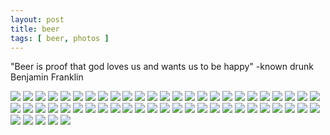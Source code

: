 ```yaml
---
layout: post
title: beer
tags: [ beer, photos ]
---
```


"Beer is proof that god loves us and wants us to be happy"
   -known drunk Benjamin Franklin

<div class="fotorama" data-allowfullscreen="true">
    <!--https://photos.app.goo.gl/P5DCCGFGKvpJdKMk7-->
    <img src="https://images.northbriton.net/cdn-cgi/image/width=800/https://images.northbriton.net/AP1GczMfRS9a6pdTpZeQMtfF6G1y8n3-OivbfRufkeRWeGinjNtShw0GZ2cUdKpTl-TjCchNH-omn0Y904YVEPoEz6mSAhFNVyIbJo7QDGs2ZmFBtkTWqDOo" data-full="https://images.northbriton.net/AP1GczMfRS9a6pdTpZeQMtfF6G1y8n3-OivbfRufkeRWeGinjNtShw0GZ2cUdKpTl-TjCchNH-omn0Y904YVEPoEz6mSAhFNVyIbJo7QDGs2ZmFBtkTWqDOo">
    <img src="https://images.northbriton.net/cdn-cgi/image/width=800/https://images.northbriton.net/AP1GczPhG2ZiNGbHGXJC-_Dfqxkkq7FdFnYCkhR0-mdjeBNYU7STGr4DqmXK004EPutKZfqpI6tqEFmcleq-iU-s4fosbgN797lTo8GV2jDKqW99C-hKXfEt" data-full="https://images.northbriton.net/AP1GczPhG2ZiNGbHGXJC-_Dfqxkkq7FdFnYCkhR0-mdjeBNYU7STGr4DqmXK004EPutKZfqpI6tqEFmcleq-iU-s4fosbgN797lTo8GV2jDKqW99C-hKXfEt">
    <img src="https://images.northbriton.net/cdn-cgi/image/width=800/https://images.northbriton.net/AP1GczP-K5uUFhHSqx6iNymmRb1EIMlslQ0BVOEjJOQmm4teGefZucqj9sQ9ZKWdYirHiCdyl7P71FTN9QAtCt3aGFy2Mls0kUvSbSon9VEpPy1ZgmJgmPlL" data-full="https://images.northbriton.net/AP1GczP-K5uUFhHSqx6iNymmRb1EIMlslQ0BVOEjJOQmm4teGefZucqj9sQ9ZKWdYirHiCdyl7P71FTN9QAtCt3aGFy2Mls0kUvSbSon9VEpPy1ZgmJgmPlL">
    <img src="https://images.northbriton.net/cdn-cgi/image/width=800/https://images.northbriton.net/AP1GczOfO6E0pvyDp5SELeBNSE-bb-HcaFJJOe2txDVSyiraxVjy8tEIg40M1EhJa6zKivuowiuuOjDHHdLK78EYwI5JF1DW0iwQg1lUPUqqo2c-i-p74X_U" data-full="https://images.northbriton.net/AP1GczOfO6E0pvyDp5SELeBNSE-bb-HcaFJJOe2txDVSyiraxVjy8tEIg40M1EhJa6zKivuowiuuOjDHHdLK78EYwI5JF1DW0iwQg1lUPUqqo2c-i-p74X_U">
    <img src="https://images.northbriton.net/cdn-cgi/image/width=800/https://images.northbriton.net/AP1GczNvMXGuUzXvECJDLIHnYDK67szV7KyL0kiLXyhKUIM4M7zc42m-BC4gsa_ZeB6Zx2ubrz2rHg-3hZM1btSKphE1xXDeLbqVyEdpfGD-RXvtv8OzqAMC" data-full="https://images.northbriton.net/AP1GczNvMXGuUzXvECJDLIHnYDK67szV7KyL0kiLXyhKUIM4M7zc42m-BC4gsa_ZeB6Zx2ubrz2rHg-3hZM1btSKphE1xXDeLbqVyEdpfGD-RXvtv8OzqAMC">
    <img src="https://images.northbriton.net/cdn-cgi/image/width=800/https://images.northbriton.net/AP1GczOYZq78UePFpC160acHlQpCjg9-RYnNCl8kOow1qQESjJw9CcoWt5-SiVkE-L3wvEqs8T88AnRbmckESCBvFQJKMYvmR8cErGNLjd5IqKO9hL1AJXpU" data-full="https://images.northbriton.net/AP1GczOYZq78UePFpC160acHlQpCjg9-RYnNCl8kOow1qQESjJw9CcoWt5-SiVkE-L3wvEqs8T88AnRbmckESCBvFQJKMYvmR8cErGNLjd5IqKO9hL1AJXpU">
    <img src="https://images.northbriton.net/cdn-cgi/image/width=800/https://images.northbriton.net/AP1GczNpBk4JUtzT2Ki2KN8XX8FsrE0Oe3H0MAhAz3j2fPTJxjLsr6F9hwOBJsJRyt2NThfuLVD2MZbPjEvRp8YLrjhjse1-ZQVPC2PdC15qFISdJvr_Tvmo" data-full="https://images.northbriton.net/AP1GczNpBk4JUtzT2Ki2KN8XX8FsrE0Oe3H0MAhAz3j2fPTJxjLsr6F9hwOBJsJRyt2NThfuLVD2MZbPjEvRp8YLrjhjse1-ZQVPC2PdC15qFISdJvr_Tvmo">
    <img src="https://images.northbriton.net/cdn-cgi/image/width=800/https://images.northbriton.net/AP1GczN8_OSMk2s0NJYcT138eWY8o6B-CIj-nM8JzypShEAkqZFSeuMB0JzA2FxtZ42NbbAkHykz-Y5tsxmFotp8ttAoSRBJGv-YslfZvo2dt46xuTmkZDTF" data-full="https://images.northbriton.net/AP1GczN8_OSMk2s0NJYcT138eWY8o6B-CIj-nM8JzypShEAkqZFSeuMB0JzA2FxtZ42NbbAkHykz-Y5tsxmFotp8ttAoSRBJGv-YslfZvo2dt46xuTmkZDTF">
    <img src="https://images.northbriton.net/cdn-cgi/image/width=800/https://images.northbriton.net/AP1GczME7XzvXoN-Nx5p447X9qOsWrWxfRBSAvseZE6tue60g3mPMNZQ9tundMUZnHX5s6eg_uaLvqAulhvn7gTa1K7NHFEopoivLEaCIm2dwT1dPFR3r9z8" data-full="https://images.northbriton.net/AP1GczME7XzvXoN-Nx5p447X9qOsWrWxfRBSAvseZE6tue60g3mPMNZQ9tundMUZnHX5s6eg_uaLvqAulhvn7gTa1K7NHFEopoivLEaCIm2dwT1dPFR3r9z8">
    <img src="https://images.northbriton.net/cdn-cgi/image/width=800/https://images.northbriton.net/AP1GczPKrV3IU2bBhGRSRO6vIJuhSQYA4qJSsLkighQOeJhqkDpb2yga8jvOYOewJNC8OxOlVth5ZJIzaIGhW4rJ_pPzD1RB6yXLytea8_J_rVqQ82BoWza3" data-full="https://images.northbriton.net/AP1GczPKrV3IU2bBhGRSRO6vIJuhSQYA4qJSsLkighQOeJhqkDpb2yga8jvOYOewJNC8OxOlVth5ZJIzaIGhW4rJ_pPzD1RB6yXLytea8_J_rVqQ82BoWza3">
    <img src="https://images.northbriton.net/cdn-cgi/image/width=800/https://images.northbriton.net/AP1GczPQyuKPPwo_JgvVGd6ZSH2EjOf2sh5xaKAhNlRvgxe5SfQb9DpXh_dotCJOsELJkqL4sTlhPwv_AiMRybFTTpmYJNeE-M7NZDInISFUmBgg3QhxxqOY" data-full="https://images.northbriton.net/AP1GczPQyuKPPwo_JgvVGd6ZSH2EjOf2sh5xaKAhNlRvgxe5SfQb9DpXh_dotCJOsELJkqL4sTlhPwv_AiMRybFTTpmYJNeE-M7NZDInISFUmBgg3QhxxqOY">
    <img src="https://images.northbriton.net/cdn-cgi/image/width=800/https://images.northbriton.net/AP1GczOcTDiiTHaQIlSYxYQrH5dNggTYQKvoLqAsC0nPm3XTLCjKt524xJRB5o0sW9KzJtDm5_BYCE7jkht_8lr8jIOqxgrZUz4o6EMfZZHxTUcQbqSD1qLl" data-full="https://images.northbriton.net/AP1GczOcTDiiTHaQIlSYxYQrH5dNggTYQKvoLqAsC0nPm3XTLCjKt524xJRB5o0sW9KzJtDm5_BYCE7jkht_8lr8jIOqxgrZUz4o6EMfZZHxTUcQbqSD1qLl">
    <img src="https://images.northbriton.net/cdn-cgi/image/width=800/https://images.northbriton.net/AP1GczNodaNLaVzB7lWKQ7olTy1Ip7-VNGJz7yWMoCSZG7jo6qmPOUOxDZhcZ2ijoKYzp47HFum4QxyfdnvZ1moty27ojzk2LZmZMpsl9ZJsGO8odrk9mN8j" data-full="https://images.northbriton.net/AP1GczNodaNLaVzB7lWKQ7olTy1Ip7-VNGJz7yWMoCSZG7jo6qmPOUOxDZhcZ2ijoKYzp47HFum4QxyfdnvZ1moty27ojzk2LZmZMpsl9ZJsGO8odrk9mN8j">
    <img src="https://images.northbriton.net/cdn-cgi/image/width=800/https://images.northbriton.net/AP1GczOJIrRF7xnzEtPDkPhoyJoj8CC4b2NklgroHAu1MBQv3UINbMpGNopibQioNH68elfM5EkmtibJ_OAShC0RH_WKWHJp0tmLd_Zxw3PssvtBFZRpWxbO" data-full="https://images.northbriton.net/AP1GczOJIrRF7xnzEtPDkPhoyJoj8CC4b2NklgroHAu1MBQv3UINbMpGNopibQioNH68elfM5EkmtibJ_OAShC0RH_WKWHJp0tmLd_Zxw3PssvtBFZRpWxbO">
    <img src="https://images.northbriton.net/cdn-cgi/image/width=800/https://images.northbriton.net/AP1GczOiZNUsr7_q1brMGML6NBbgYlxnM229QZNP-vY67Q2cwJZ_Ht9EBSwh9E1VaVJERsGeJCcS7FOqyc7hs3dHYgNO9raOySr-qMPM2xKetyQTdplWzkTq" data-full="https://images.northbriton.net/AP1GczOiZNUsr7_q1brMGML6NBbgYlxnM229QZNP-vY67Q2cwJZ_Ht9EBSwh9E1VaVJERsGeJCcS7FOqyc7hs3dHYgNO9raOySr-qMPM2xKetyQTdplWzkTq">
    <img src="https://images.northbriton.net/cdn-cgi/image/width=800/https://images.northbriton.net/AP1GczMukz3Xn7yvQBcYJw4GLodYcYEjf6bQ3FdCnywW_qAArtaZhdy1-3OUSQwBTf4Azb5OHhP1E8Of2l6oNdcGlwOoCwXOuNwCXGej6mxFaQkyChTpiKdC" data-full="https://images.northbriton.net/AP1GczMukz3Xn7yvQBcYJw4GLodYcYEjf6bQ3FdCnywW_qAArtaZhdy1-3OUSQwBTf4Azb5OHhP1E8Of2l6oNdcGlwOoCwXOuNwCXGej6mxFaQkyChTpiKdC">
    <img src="https://images.northbriton.net/cdn-cgi/image/width=800/https://images.northbriton.net/AP1GczPAisHYH74yxDsJvcTapBs6jS-Lp_nK8nRRpfh6X3VE8WkwY9getH0pXD1RCw7acSUfRmnMwDETvGGR5iqoynNxOQfjPd6ry270aHv8Viwr0elEISVt" data-full="https://images.northbriton.net/AP1GczPAisHYH74yxDsJvcTapBs6jS-Lp_nK8nRRpfh6X3VE8WkwY9getH0pXD1RCw7acSUfRmnMwDETvGGR5iqoynNxOQfjPd6ry270aHv8Viwr0elEISVt">
    <img src="https://images.northbriton.net/cdn-cgi/image/width=800/https://images.northbriton.net/AP1GczMMXoxjvuQwO1BL61bW322Ju4pgUaIZlKu5QOZQ7XcMxUAMU7z3jNRo42tFvQ1Xl1M_XZ2BhC7ux5BF2ibCop8F_9jZ9ZK9UmI970PTF8drkwoL-vzu" data-full="https://images.northbriton.net/AP1GczMMXoxjvuQwO1BL61bW322Ju4pgUaIZlKu5QOZQ7XcMxUAMU7z3jNRo42tFvQ1Xl1M_XZ2BhC7ux5BF2ibCop8F_9jZ9ZK9UmI970PTF8drkwoL-vzu">
    <img src="https://images.northbriton.net/cdn-cgi/image/width=800/https://images.northbriton.net/AP1GczPTb-jONzTkmN0tuGhh_ZXFM41eN_L_dNQ_unB5UQZ8I5AH5hjApkDsTUW6VKgrREQNJSWzXKJgJNM0hm9h3XtgofJAHgfQF1Q2vAAVgwTGS4v6vWDv" data-full="https://images.northbriton.net/AP1GczPTb-jONzTkmN0tuGhh_ZXFM41eN_L_dNQ_unB5UQZ8I5AH5hjApkDsTUW6VKgrREQNJSWzXKJgJNM0hm9h3XtgofJAHgfQF1Q2vAAVgwTGS4v6vWDv">
    <img src="https://images.northbriton.net/cdn-cgi/image/width=800/https://images.northbriton.net/AP1GczOEOwhIPIKCtSsXCN1_p9dnyEmzR65tPjAdvRyuczlDiRaRtKpz06hIGeSX7wIhnR64iqpDgnntGixLLozucqlDIPiXuACfbEdcjTKsqg-tlDo_sWnJ" data-full="https://images.northbriton.net/AP1GczOEOwhIPIKCtSsXCN1_p9dnyEmzR65tPjAdvRyuczlDiRaRtKpz06hIGeSX7wIhnR64iqpDgnntGixLLozucqlDIPiXuACfbEdcjTKsqg-tlDo_sWnJ">
    <img src="https://images.northbriton.net/cdn-cgi/image/width=800/https://images.northbriton.net/AP1GczPgI-z1I6sTp_Zju9PLCWfDFV-zLIsfmneh3C-yNMZ1k9LvCkU3dbTZ7lQgb9_-lbyTpRDQUGunA4G4xOxEc3OCdMzqVWYJQtH3rpQt4Q9FFQWNJAwM" data-full="https://images.northbriton.net/AP1GczPgI-z1I6sTp_Zju9PLCWfDFV-zLIsfmneh3C-yNMZ1k9LvCkU3dbTZ7lQgb9_-lbyTpRDQUGunA4G4xOxEc3OCdMzqVWYJQtH3rpQt4Q9FFQWNJAwM">
    <img src="https://images.northbriton.net/cdn-cgi/image/width=800/https://images.northbriton.net/AP1GczOPzG0Vh9drklCPuFPdWBOUbUaWj4zOck167gjEnb9LujrKQqWwzfNO5HPucnh1Bnz6iCxuwR3-b2te1ZFM1QzhT_5S-k1rPczkEQCAwQgZgd4RFtSw" data-full="https://images.northbriton.net/AP1GczOPzG0Vh9drklCPuFPdWBOUbUaWj4zOck167gjEnb9LujrKQqWwzfNO5HPucnh1Bnz6iCxuwR3-b2te1ZFM1QzhT_5S-k1rPczkEQCAwQgZgd4RFtSw">
    <img src="https://images.northbriton.net/cdn-cgi/image/width=800/https://images.northbriton.net/AP1GczNId0FEH0QJk_x8pm8rwpShEflPFxuIdbyGBCFoqV2Yfp0RhdaZgFes3wUCpYS9ObKxwbxOc0dXuzFf_UhtxgDNy0wUadOW8HGBHrIcgAwCTVQ0O-EN" data-full="https://images.northbriton.net/AP1GczNId0FEH0QJk_x8pm8rwpShEflPFxuIdbyGBCFoqV2Yfp0RhdaZgFes3wUCpYS9ObKxwbxOc0dXuzFf_UhtxgDNy0wUadOW8HGBHrIcgAwCTVQ0O-EN">
    <img src="https://images.northbriton.net/cdn-cgi/image/width=800/https://images.northbriton.net/AP1GczMBu6sxBzi3dqJkOskT3WutfyEagbwGUQ5oQVg2dax6wlTGdiw6fOS1SsDlwQIPC97_492LNbeQFKLQg6lZrxi_WK7zws3Z6LnaqIeNPgPkQtmYKlIu" data-full="https://images.northbriton.net/AP1GczMBu6sxBzi3dqJkOskT3WutfyEagbwGUQ5oQVg2dax6wlTGdiw6fOS1SsDlwQIPC97_492LNbeQFKLQg6lZrxi_WK7zws3Z6LnaqIeNPgPkQtmYKlIu">
    <img src="https://images.northbriton.net/cdn-cgi/image/width=800/https://images.northbriton.net/AP1GczNaWZYUYKwTQW045-0xUeFxFT1RSua8c41gSKRvE0onyJAryYpuMyA210_tEYeCF3On2xhJ9wkAVrebDbkymvxBNKtzDacC38ioWdTMSUhsYdoYdndu" data-full="https://images.northbriton.net/AP1GczNaWZYUYKwTQW045-0xUeFxFT1RSua8c41gSKRvE0onyJAryYpuMyA210_tEYeCF3On2xhJ9wkAVrebDbkymvxBNKtzDacC38ioWdTMSUhsYdoYdndu">
    <img src="https://images.northbriton.net/cdn-cgi/image/width=800/https://images.northbriton.net/AP1GczPJrBm2IXxoKdHGr-YgG84i_rhP460r9lwGshjweXH8tHVMVuS6tVy9x4JEVFBgV0s3-lBHarY3WKmKn6U15DszcCupw4MwaRTFM-jdMPN2NJmcB1sB" data-full="https://images.northbriton.net/AP1GczPJrBm2IXxoKdHGr-YgG84i_rhP460r9lwGshjweXH8tHVMVuS6tVy9x4JEVFBgV0s3-lBHarY3WKmKn6U15DszcCupw4MwaRTFM-jdMPN2NJmcB1sB">
    <img src="https://images.northbriton.net/cdn-cgi/image/width=800/https://images.northbriton.net/AP1GczOg3rYb8WluvFL7joJgP9oeRRkTGPRPt0rxiroGcvL4z0p1cJXA-GyNUbYk47hnTVxzkj-GDZDpPArgW6afSwOYwjlBy3NGawJszRG4ZKjQx56OhI4B" data-full="https://images.northbriton.net/AP1GczOg3rYb8WluvFL7joJgP9oeRRkTGPRPt0rxiroGcvL4z0p1cJXA-GyNUbYk47hnTVxzkj-GDZDpPArgW6afSwOYwjlBy3NGawJszRG4ZKjQx56OhI4B">
    <img src="https://images.northbriton.net/cdn-cgi/image/width=800/https://images.northbriton.net/AP1GczO-lC3uElR-jBBPtgMK33h4yNeN02aYjFYyYdF5ejW6LfstyyL28jDhTI9Jaclvw0QFOGopJLrlGLdufK6bDC199kz2e9dSkUJEoQhlgPxkARqYZHMV" data-full="https://images.northbriton.net/AP1GczO-lC3uElR-jBBPtgMK33h4yNeN02aYjFYyYdF5ejW6LfstyyL28jDhTI9Jaclvw0QFOGopJLrlGLdufK6bDC199kz2e9dSkUJEoQhlgPxkARqYZHMV">
    <img src="https://images.northbriton.net/cdn-cgi/image/width=800/https://images.northbriton.net/AP1GczNvVhVYfXdgADnTDsvnkyVceSlHwrJsqAF-riW_OU6LQBNgj6ohWTPozNGMK3bdIqAIaHl5Y6yb_L-uHoaM__QfC6i-TVvQ3TClzVnBxLirwCA7YP0r" data-full="https://images.northbriton.net/AP1GczNvVhVYfXdgADnTDsvnkyVceSlHwrJsqAF-riW_OU6LQBNgj6ohWTPozNGMK3bdIqAIaHl5Y6yb_L-uHoaM__QfC6i-TVvQ3TClzVnBxLirwCA7YP0r">
    <img src="https://images.northbriton.net/cdn-cgi/image/width=800/https://images.northbriton.net/AP1GczOPnI2pW30PhBEnoTjlAkB-5r07GhMyWvjaHUlUlnDmWmeRVHH91fjxk_hQ_h3hdhUPXMNBqacc8bGcLy_1v14ozIZpf7-qm2UdRF-EjmMqgScURCp0" data-full="https://images.northbriton.net/AP1GczOPnI2pW30PhBEnoTjlAkB-5r07GhMyWvjaHUlUlnDmWmeRVHH91fjxk_hQ_h3hdhUPXMNBqacc8bGcLy_1v14ozIZpf7-qm2UdRF-EjmMqgScURCp0">
    <img src="https://images.northbriton.net/cdn-cgi/image/width=800/https://images.northbriton.net/AP1GczM7y-jq3Ps1i4RQDh6pQcClukU0bVTDgvf_kRq8HaWxWipUScishPclqZTgcBZgi5ivntMIcWYtLkZ-V1Ry5sLzlAehCqwp7YetW0X1H0nOf05-wPgb" data-full="https://images.northbriton.net/AP1GczM7y-jq3Ps1i4RQDh6pQcClukU0bVTDgvf_kRq8HaWxWipUScishPclqZTgcBZgi5ivntMIcWYtLkZ-V1Ry5sLzlAehCqwp7YetW0X1H0nOf05-wPgb">
    <img src="https://images.northbriton.net/cdn-cgi/image/width=800/https://images.northbriton.net/AP1GczOgmsYMsaD-wcBO74v2eKNtBHYabkmLDwpgtNUtvFiXex9aqOpIJqxE1eT5rGD2lTZk2MW2aBZ6nZL4PL3Ucq6jezPXOeVvnHeRIsK8L_V_TQOG_f1S" data-full="https://images.northbriton.net/AP1GczOgmsYMsaD-wcBO74v2eKNtBHYabkmLDwpgtNUtvFiXex9aqOpIJqxE1eT5rGD2lTZk2MW2aBZ6nZL4PL3Ucq6jezPXOeVvnHeRIsK8L_V_TQOG_f1S">
    <img src="https://images.northbriton.net/cdn-cgi/image/width=800/https://images.northbriton.net/AP1GczNqdAaXjo4YTFuZi9h_N_Y3yQJGAFXJuzhgeXtQEUmK2ATDkUlGeCKs_wevUlOKi3tWoQuwLCx8tNzb3_2pqprQYuU7GB8awik1G-n72OfU2Zt39Rvc" data-full="https://images.northbriton.net/AP1GczNqdAaXjo4YTFuZi9h_N_Y3yQJGAFXJuzhgeXtQEUmK2ATDkUlGeCKs_wevUlOKi3tWoQuwLCx8tNzb3_2pqprQYuU7GB8awik1G-n72OfU2Zt39Rvc">
    <img src="https://images.northbriton.net/cdn-cgi/image/width=800/https://images.northbriton.net/AP1GczNNRKvR9wQaYccoX2zt8B2_0KwpRZJxQ0Xb3pLRlXg5AH2FlDBE5zz9rI3HnvmfkFi_MnfEvdK7wJGLQHr1UVbP_YL10z9Q1Y74q8zHr4D1vJ4ZzFlz" data-full="https://images.northbriton.net/AP1GczNNRKvR9wQaYccoX2zt8B2_0KwpRZJxQ0Xb3pLRlXg5AH2FlDBE5zz9rI3HnvmfkFi_MnfEvdK7wJGLQHr1UVbP_YL10z9Q1Y74q8zHr4D1vJ4ZzFlz">
    <img src="https://images.northbriton.net/cdn-cgi/image/width=800/https://images.northbriton.net/AP1GczPl-bT45VW_FlC-CV185l8izBDoDkl_XoC-7BFjq6bQz3jsjmS6174SbDiLT82GdeQn6Lumxo0aeOfczpHFGLi2X15sU7VhMqWaB06uIdaHIt6RU7hg" data-full="https://images.northbriton.net/AP1GczPl-bT45VW_FlC-CV185l8izBDoDkl_XoC-7BFjq6bQz3jsjmS6174SbDiLT82GdeQn6Lumxo0aeOfczpHFGLi2X15sU7VhMqWaB06uIdaHIt6RU7hg">
    <img src="https://images.northbriton.net/cdn-cgi/image/width=800/https://images.northbriton.net/AP1GczM8uKjwIKdrQ_jC-1igQNmnrRtlv83zXHSEt4_G_Z7CLSbXkAlFZufyRJ8sR2F0pFjvVhi3zTHlJ2y-rKHufjDyvm6vkZ_--iH0AMbuFRIOvGsy2tgq" data-full="https://images.northbriton.net/AP1GczM8uKjwIKdrQ_jC-1igQNmnrRtlv83zXHSEt4_G_Z7CLSbXkAlFZufyRJ8sR2F0pFjvVhi3zTHlJ2y-rKHufjDyvm6vkZ_--iH0AMbuFRIOvGsy2tgq">
    <img src="https://images.northbriton.net/cdn-cgi/image/width=800/https://images.northbriton.net/AP1GczP_z8oWRX4KaMOjeP2K279Qjry99ocS15biws3IgpXfXWd4YOGk9nokI9LXdY8kIXsWM6mA5ILgG4-QYcm_xdF3PlPvUb0c-cbDYFnRKo9yc9zI8Sye" data-full="https://images.northbriton.net/AP1GczP_z8oWRX4KaMOjeP2K279Qjry99ocS15biws3IgpXfXWd4YOGk9nokI9LXdY8kIXsWM6mA5ILgG4-QYcm_xdF3PlPvUb0c-cbDYFnRKo9yc9zI8Sye">
    <img src="https://images.northbriton.net/cdn-cgi/image/width=800/https://images.northbriton.net/AP1GczNJaVliyV3ECEr3iAnAihrnlg1wy-E9VJlHcW8K4ArWeBusr_2OvgXl2mvyvNJIA1Bfbuo5V3RAvSeNEaWGeE6eHeI69uw0f1kX202LPOzP0UJfn5sm" data-full="https://images.northbriton.net/AP1GczNJaVliyV3ECEr3iAnAihrnlg1wy-E9VJlHcW8K4ArWeBusr_2OvgXl2mvyvNJIA1Bfbuo5V3RAvSeNEaWGeE6eHeI69uw0f1kX202LPOzP0UJfn5sm">
    <img src="https://images.northbriton.net/cdn-cgi/image/width=800/https://images.northbriton.net/AP1GczO1VcFWUxpYqHIm8XyCR-X9QxwWOigPjmR2UeUyUgU1B-_rLA4Lz1aJaXgyVJ8alQX3UF5aqrjymD3QVZl-OTEDZCW7EioqNKsiyOLJj_7B4rdvna2M" data-full="https://images.northbriton.net/AP1GczO1VcFWUxpYqHIm8XyCR-X9QxwWOigPjmR2UeUyUgU1B-_rLA4Lz1aJaXgyVJ8alQX3UF5aqrjymD3QVZl-OTEDZCW7EioqNKsiyOLJj_7B4rdvna2M">
    <img src="https://images.northbriton.net/cdn-cgi/image/width=800/https://images.northbriton.net/AP1GczNrj9nRDylIn1d40CamApE1D8-e2p2Xfo8up4CaMX_Xv2ijXZFjmKoDK5K-M4LkB5NVIuBQmKOumiNMXk1JUqLwDgdbhblIIjur21mFFcDAcuyMZfY4" data-full="https://images.northbriton.net/AP1GczNrj9nRDylIn1d40CamApE1D8-e2p2Xfo8up4CaMX_Xv2ijXZFjmKoDK5K-M4LkB5NVIuBQmKOumiNMXk1JUqLwDgdbhblIIjur21mFFcDAcuyMZfY4">
    <img src="https://images.northbriton.net/cdn-cgi/image/width=800/https://images.northbriton.net/AP1GczNZ4K33p64L45WV0B2bTfzD2GnCLg4pnJYboOCvPHpZ7sntQkXguEhHmIaPBqv-Zig8TJe0d-bHF4whvY8PlxYTe4kt6eEZoOkP3mskUTWkIwXBOOzJ" data-full="https://images.northbriton.net/AP1GczNZ4K33p64L45WV0B2bTfzD2GnCLg4pnJYboOCvPHpZ7sntQkXguEhHmIaPBqv-Zig8TJe0d-bHF4whvY8PlxYTe4kt6eEZoOkP3mskUTWkIwXBOOzJ">
    <img src="https://images.northbriton.net/cdn-cgi/image/width=800/https://images.northbriton.net/AP1GczNJwNWDl54TOkjL-l-Fe98s5gRTDA6R70vZVDtNKypyTRTnQip8jBahKmSNd2IPvQbP0c9CKvSeUuGbxel_7Xs6rYxwXftsTLLArAY3QpDz0UnjRxj2" data-full="https://images.northbriton.net/AP1GczNJwNWDl54TOkjL-l-Fe98s5gRTDA6R70vZVDtNKypyTRTnQip8jBahKmSNd2IPvQbP0c9CKvSeUuGbxel_7Xs6rYxwXftsTLLArAY3QpDz0UnjRxj2">
    <img src="https://images.northbriton.net/cdn-cgi/image/width=800/https://images.northbriton.net/AP1GczP4pYDggPoAX8FjRK4WDdIkqu9Hl-oXINtVbiAG7ZW8mOuWhAVYEuSUedSdTmulNfdwnzIOHr7qdMfFSZjGKLE7Zar3NmwuIHdD56f-GJhGgXEPw0EL" data-full="https://images.northbriton.net/AP1GczP4pYDggPoAX8FjRK4WDdIkqu9Hl-oXINtVbiAG7ZW8mOuWhAVYEuSUedSdTmulNfdwnzIOHr7qdMfFSZjGKLE7Zar3NmwuIHdD56f-GJhGgXEPw0EL">
    <img src="https://images.northbriton.net/cdn-cgi/image/width=800/https://images.northbriton.net/AP1GczPIErdLF_fLqi_0PUs3sSRti1m2LPTO7bXJcMW7YYLtqUD-yay0Yu4tXs_5FFKcABWUt3Dxr-HC1s34SQ4BEH0HcVwSqAJ3L6fJp6fOhkcVp4P7_xok" data-full="https://images.northbriton.net/AP1GczPIErdLF_fLqi_0PUs3sSRti1m2LPTO7bXJcMW7YYLtqUD-yay0Yu4tXs_5FFKcABWUt3Dxr-HC1s34SQ4BEH0HcVwSqAJ3L6fJp6fOhkcVp4P7_xok">
    <img src="https://images.northbriton.net/cdn-cgi/image/width=800/https://images.northbriton.net/AP1GczPxqPK7R-7iud10SfOKkOh6enOPcAbYmx3df9oKArG6KvN2w9g80cUvlWC7W5hCYsl1vibdDwuAzzJMA8eXNX5jESMfmvOXXwrw2hsXCZI-nOc7k9aI" data-full="https://images.northbriton.net/AP1GczPxqPK7R-7iud10SfOKkOh6enOPcAbYmx3df9oKArG6KvN2w9g80cUvlWC7W5hCYsl1vibdDwuAzzJMA8eXNX5jESMfmvOXXwrw2hsXCZI-nOc7k9aI">
    <img src="https://images.northbriton.net/cdn-cgi/image/width=800/https://images.northbriton.net/AP1GczPddYLkC4InK-0mKbq0o6c69Rh8LC3tPksHbunLO9_ZfZ2nxmSVa9XJIdK9ZD0HDmwbyaTSa4RaydP_Hoem6EkjgcNlkaADqnu1KfDTvpKuZE98Yv-H" data-full="https://images.northbriton.net/AP1GczPddYLkC4InK-0mKbq0o6c69Rh8LC3tPksHbunLO9_ZfZ2nxmSVa9XJIdK9ZD0HDmwbyaTSa4RaydP_Hoem6EkjgcNlkaADqnu1KfDTvpKuZE98Yv-H">
    <img src="https://images.northbriton.net/cdn-cgi/image/width=800/https://images.northbriton.net/AP1GczN5-gsFP4nENLdfV6OvMSatmke2ltNIq2ffVDV_Yy_W0gdlzdFzSvIyx7KKSMExEtM5FfU1N6LlSt2j10ueDv_PTiLBlO_iI0QLWLWKcLq96FCU3hzs" data-full="https://images.northbriton.net/AP1GczN5-gsFP4nENLdfV6OvMSatmke2ltNIq2ffVDV_Yy_W0gdlzdFzSvIyx7KKSMExEtM5FfU1N6LlSt2j10ueDv_PTiLBlO_iI0QLWLWKcLq96FCU3hzs">
    <img src="https://images.northbriton.net/cdn-cgi/image/width=800/https://images.northbriton.net/AP1GczMoXJHewFre1YhFu12nuw3JQN3e8c-ZDNPGJMGnw6BIGZYa66np2U7NKCjSEY6tEV03Eq9_hCfss_L55a_H45GUSvEDzX14b0OgOWhX0z9dIzFHgTxO" data-full="https://images.northbriton.net/AP1GczMoXJHewFre1YhFu12nuw3JQN3e8c-ZDNPGJMGnw6BIGZYa66np2U7NKCjSEY6tEV03Eq9_hCfss_L55a_H45GUSvEDzX14b0OgOWhX0z9dIzFHgTxO">
    <img src="https://images.northbriton.net/cdn-cgi/image/width=800/https://images.northbriton.net/AP1GczOkcXADS8PBnkUsW74bfbyl7ScPh1hmrQveGxidW-rLP37Gj3Ctql0GBHxAaE1AQbVAMg3_UsRa7SqEj8buporN-LHQ8EwZBTHirYHuDk1JCE1_Dy_G" data-full="https://images.northbriton.net/AP1GczOkcXADS8PBnkUsW74bfbyl7ScPh1hmrQveGxidW-rLP37Gj3Ctql0GBHxAaE1AQbVAMg3_UsRa7SqEj8buporN-LHQ8EwZBTHirYHuDk1JCE1_Dy_G">
    <img src="https://images.northbriton.net/cdn-cgi/image/width=800/https://images.northbriton.net/AP1GczP6pQeu-1IjBM1mWDSgmDtcF-KdGWPfueeAk1ZMlJEIE3NdAnVQMB3rW56BFKahj2eRweNvG3ngeb5cmQpKpQc0v8TENVShIEMaNVgshAmxI1mT6CWU" data-full="https://images.northbriton.net/AP1GczP6pQeu-1IjBM1mWDSgmDtcF-KdGWPfueeAk1ZMlJEIE3NdAnVQMB3rW56BFKahj2eRweNvG3ngeb5cmQpKpQc0v8TENVShIEMaNVgshAmxI1mT6CWU">
    <img src="https://images.northbriton.net/cdn-cgi/image/width=800/https://images.northbriton.net/AP1GczN3BpPe-Uo35BNiY6VJycYjABA8FGAXJWPP0aMm8SIrbZdqjrs5BuYc8lqxHfdHxvbKdQu0H5yo8W2ikKLgkZZvMfLZ7byaNU87-9nKEwR4R5S5zV15" data-full="https://images.northbriton.net/AP1GczN3BpPe-Uo35BNiY6VJycYjABA8FGAXJWPP0aMm8SIrbZdqjrs5BuYc8lqxHfdHxvbKdQu0H5yo8W2ikKLgkZZvMfLZ7byaNU87-9nKEwR4R5S5zV15">
    <img src="https://images.northbriton.net/cdn-cgi/image/width=800/https://images.northbriton.net/AP1GczNgx1CjlRoSHtKIJZ0aiIsc2NratlY_F7Ybe8HzHUNHQajMh2FiqPrNbyI3V8YGyeYW4IZhsZf8Ze_cwbJ8I2ZqGCOtwR9cpCWVpkfTVRrk8qfz-zOK" data-full="https://images.northbriton.net/AP1GczNgx1CjlRoSHtKIJZ0aiIsc2NratlY_F7Ybe8HzHUNHQajMh2FiqPrNbyI3V8YGyeYW4IZhsZf8Ze_cwbJ8I2ZqGCOtwR9cpCWVpkfTVRrk8qfz-zOK">
    <img src="https://images.northbriton.net/cdn-cgi/image/width=800/https://images.northbriton.net/AP1GczOWJRP_KTza4-W4vXmnQLI7byutxjqPHcdAwPSr7jgYJWTUAhr9DjH3GsVFf2dl_R52BmhCXr9_rs9qYjT8AqIG8Mq_GDx5MMNwzoJBbqe5rAu8OTJs" data-full="https://images.northbriton.net/AP1GczOWJRP_KTza4-W4vXmnQLI7byutxjqPHcdAwPSr7jgYJWTUAhr9DjH3GsVFf2dl_R52BmhCXr9_rs9qYjT8AqIG8Mq_GDx5MMNwzoJBbqe5rAu8OTJs">
    <img src="https://images.northbriton.net/cdn-cgi/image/width=800/https://images.northbriton.net/AP1GczPYNYJKZ-hQ7WQbsw7JgiQylBAelhA2n-d-lNIR0xxhylF0vcHZuzNhF41vpIS_25rzYUyRXCMa6Z64ul1zDUdAD39YLZ16RI4UeC9HJlAdO5ivjhg_" data-full="https://images.northbriton.net/AP1GczPYNYJKZ-hQ7WQbsw7JgiQylBAelhA2n-d-lNIR0xxhylF0vcHZuzNhF41vpIS_25rzYUyRXCMa6Z64ul1zDUdAD39YLZ16RI4UeC9HJlAdO5ivjhg_">
    <img src="https://images.northbriton.net/cdn-cgi/image/width=800/https://images.northbriton.net/AP1GczPqqjrMtfspTiQQKZQ4RhAsEY-YjQ1qU_C1HP-6H9mxuFSlg8z5KNWRp704nIgHYF-mMEvoQj4-us2ln0Enu81IrCfOFQ7D3Sgw5FPrpkZ-QQpu1i7G" data-full="https://images.northbriton.net/AP1GczPqqjrMtfspTiQQKZQ4RhAsEY-YjQ1qU_C1HP-6H9mxuFSlg8z5KNWRp704nIgHYF-mMEvoQj4-us2ln0Enu81IrCfOFQ7D3Sgw5FPrpkZ-QQpu1i7G">
</div>